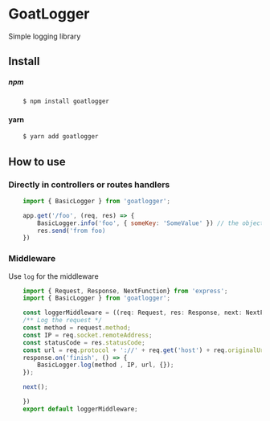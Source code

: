 # GoatLogger
Simple logging library

## Install

##### npm

```bash
    $ npm install goatlogger
```
#### yarn
```bash
    $ yarn add goatlogger
```

## How to use

### Directly in controllers or routes handlers
```js
    import { BasicLogger } from 'goatlogger';

    app.get('/foo', (req, res) => {
        BasicLogger.info('foo', { someKey: 'SomeValue' }) // the object is optional
        res.send('from foo)
    })
```

### Middleware

Use ``log`` for the middleware

```js
    import { Request, Response, NextFunction} from 'express';
    import { BasicLogger } from 'goatlogger';

    const loggerMiddleware = ((req: Request, res: Response, next: NextFunction) => {
    /** Log the request */
    const method = request.method;
    const IP = req.socket.remoteAddress;
    const statusCode = res.statusCode;
    const url = req.protocol + '://' + req.get('host') + req.originalUrl;
    response.on('finish', () => {
        BasicLogger.log(method , IP, url, {});
    });

    next();

    })
    export default loggerMiddleware;
```
